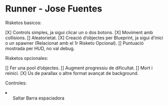 <h1>Runner - Jose Fuentes</h1>

Risketos basicos:

[X] Controls simples, ja sigui clicar un o dos botons.
[X] Moviment amb collisions.
[] Aleatorietat.
[X] Creació d’objectes per Blueprint, ja sigui d’inici o un spawner (Relacionat amb el 1r Risketo Opcional).
[] Puntuació mostrada per HUD, no val debug.

Risketos opcionales:

[] Fer una pool d’objectes.
[] Augment progressiu de dificultat.
[] Mort i reinici.
[X] Ús de parallax o altre format avançat de background.

Controles:

<li>
  <ul>Saltar Barra espaciadora</ul>
</li>
